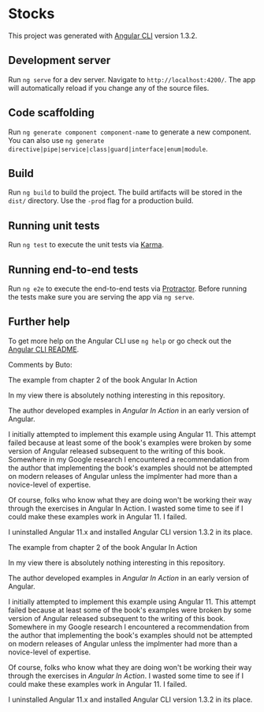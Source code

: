 # Stocks

This project was generated with [Angular CLI](https://github.com/angular/angular-cli) version 1.3.2.

## Development server

Run `ng serve` for a dev server. Navigate to `http://localhost:4200/`. The app will automatically reload if you change any of the source files.

## Code scaffolding

Run `ng generate component component-name` to generate a new component. You can also use `ng generate directive|pipe|service|class|guard|interface|enum|module`.

## Build

Run `ng build` to build the project. The build artifacts will be stored in the `dist/` directory. Use the `-prod` flag for a production build.

## Running unit tests

Run `ng test` to execute the unit tests via [Karma](https://karma-runner.github.io).

## Running end-to-end tests

Run `ng e2e` to execute the end-to-end tests via [Protractor](http://www.protractortest.org/).
Before running the tests make sure you are serving the app via `ng serve`.

## Further help

To get more help on the Angular CLI use `ng help` or go check out the [Angular CLI README](https://github.com/angular/angular-cli/blob/master/README.md).

Comments by Buto:


The example from chapter 2 of the book Angular In Action

In my view there is absolutely nothing interesting in this repository.

The author developed examples in *Angular In Action* in an early version of Angular.

I initially attempted to implement this example using Angular 11. This attempt failed because at least some of the book's examples were broken by some version of Angular released subsequent to the writing of this book. Somewhere in my Google research I encountered a recommendation from the author that implementing the book's examples should not be attempted on modern releases of Angular unless the implmenter had more than a novice-level of expertise.

Of course, folks who know what they are doing won't be working their way through the exercises in Angular In Action. I wasted some time to see if I could make these examples work in Angular 11. I failed.

I uninstalled Angular 11.x and installed Angular CLI version 1.3.2 in its place.


The example from chapter 2 of the book Angular In Action

In my view there is absolutely nothing interesting in this repository.

The author developed examples in *Angular In Action* in an early version of Angular.

I initially attempted to implement this example using Angular 11. This attempt failed because at least some of the book's examples were broken by some version of Angular released subsequent to the writing of this book. Somewhere in my Google research I encountered a recommendation from the author that implementing the book's examples should not be attempted on modern releases of Angular unless the implmenter had more than a novice-level of expertise.

Of course, folks who know what they are doing won't be working their way through the exercises in *Angular In Action*. I wasted some time to see if I could make these examples work in Angular 11. I failed.

I uninstalled Angular 11.x and installed Angular CLI version 1.3.2 in its place.



